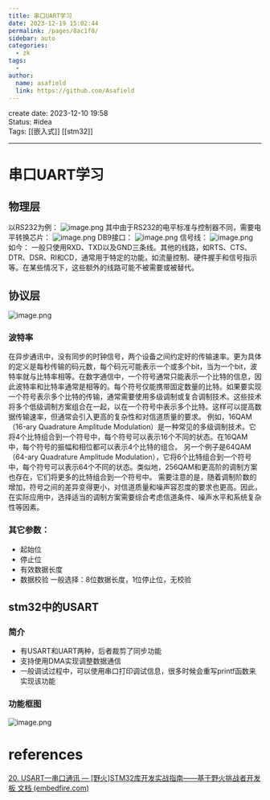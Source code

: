 ```yaml
---
title: 串口UART学习
date: 2023-12-19 15:02:44
permalink: /pages/8ac1f0/
sidebar: auto
categories:
  - zk
tags:
  - 
author: 
  name: asafield
  link: https://github.com/Asafield
---
```


create date: 2023-12-10 19:58  
Status: #idea  
Tags: [[嵌入式]] [[stm32]]

---

# 串口UART学习
## 物理层
以RS232为例：
![image.png](https://pic-1312640559.cos.ap-chengdu.myqcloud.com//img/20231211114613.png)
其中由于RS232的电平标准与控制器不同，需要电平转换芯片：
![image.png](https://pic-1312640559.cos.ap-chengdu.myqcloud.com//img/20231211114701.png)
DB9接口：
![image.png](https://pic-1312640559.cos.ap-chengdu.myqcloud.com//img/20231211115012.png)
信号线：
![image.png](https://pic-1312640559.cos.ap-chengdu.myqcloud.com//img/20231211115022.png)
如今：
一般只使用RXD、TXD以及GND三条线。其他的线路，如RTS、CTS、DTR、DSR、RI和CD，通常用于特定的功能，如流量控制、硬件握手和信号指示等。在某些情况下，这些额外的线路可能不被需要或被替代。
## 协议层
![image.png](https://pic-1312640559.cos.ap-chengdu.myqcloud.com//img/20231211122242.png)
### 波特率
在异步通讯中，没有同步的时钟信号，两个设备之间约定好的传输速率。更为具体的定义是每秒传输的码元数，每个码元可能表示一个或多个bit，当为一个bit，波特率就与比特率相等。在数字通信中，一个符号通常只能表示一个比特的信息，因此波特率和比特率通常是相等的。每个符号仅能携带固定数量的比特。如果要实现一个符号表示多个比特的传输，通常需要使用多级调制或复合调制技术。这些技术将多个低级调制方案组合在一起，以在一个符号中表示多个比特。这样可以提高数据传输速率，但通常会引入更高的复杂性和对信道质量的要求。
例如，16QAM（16-ary Quadrature Amplitude Modulation）是一种常见的多级调制技术。它将4个比特组合到一个符号中，每个符号可以表示16个不同的状态。在16QAM中，每个符号的振幅和相位都可以表示4个比特的组合。
另一个例子是64QAM（64-ary Quadrature Amplitude Modulation），它将6个比特组合到一个符号中，每个符号可以表示64个不同的状态。类似地，256QAM和更高阶的调制方案也存在，它们将更多的比特组合到一个符号中。
需要注意的是，随着调制阶数的增加，符号之间的差异变得更小，对信道质量和噪声容忍度的要求也更高。因此，在实际应用中，选择适当的调制方案需要综合考虑信道条件、噪声水平和系统复杂性等因素。
### 其它参数：
- 起始位
- 停止位 
- 有效数据长度
- 数据校验
一般选择：8位数据长度，1位停止位，无校验

## stm32中的USART
### 简介
- 有USART和UART两种，后者裁剪了同步功能
- 支持使用DMA实现调整数据通信
- 一般调试过程中，可以使用串口打印调试信息，很多时候会重写printf函数来实现该功能
### 功能框图
![image.png](https://pic-1312640559.cos.ap-chengdu.myqcloud.com//img/20231211124315.png)

# references
[20. USART—串口通讯 — [野火]STM32库开发实战指南——基于野火挑战者开发板 文档 (embedfire.com)](https://doc.embedfire.com/mcu/stm32/f429tiaozhanzhe/std/zh/latest/book/USART.html)